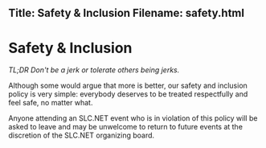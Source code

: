 Title: Safety & Inclusion
Filename: safety.html
---
# Safety & Inclusion

*TL;DR Don't be a jerk or tolerate others being jerks.*

Although some would argue that more is better, our safety and inclusion policy
is very simple: everybody deserves to be treated respectfully and feel safe,
no matter what.

Anyone attending an SLC.NET event who is in violation of this policy will be
asked to leave and may be unwelcome to return to future events at the
discretion of the SLC.NET organizing board.
